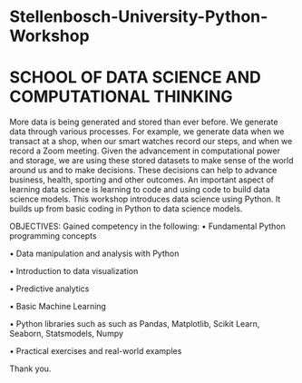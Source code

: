 # Stellenbosch-University-Python-Workshop
# SCHOOL OF DATA SCIENCE AND COMPUTATIONAL THINKING



More data is being generated and stored than ever before. We generate data through various
processes. 
For example, we generate data when we transact at a shop, when our smart watches
record our steps, and when we record a Zoom meeting. Given the advancement in computational
power and storage, we are using these stored datasets to make sense of the world around
us and to make decisions. These decisions can help to advance business, health, sporting and
other outcomes. An important aspect of learning data science is learning to code and using code
to build data science models. This workshop introduces data science using Python. It builds
up from basic coding in Python to data science models.



OBJECTIVES:
Gained competency in the following:
• Fundamental Python programming concepts

• Data manipulation and analysis with Python

• Introduction to data visualization

• Predictive analytics

• Basic Machine Learning

• Python libraries such as such as Pandas, Matplotlib, Scikit Learn, Seaborn, Statsmodels,
Numpy

• Practical exercises and real-world examples


Thank you. 
